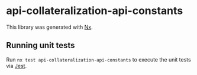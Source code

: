 # api-collateralization-api-constants

This library was generated with [Nx](https://nx.dev).

## Running unit tests

Run `nx test api-collateralization-api-constants` to execute the unit tests via [Jest](https://jestjs.io).
